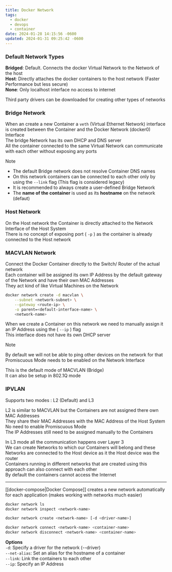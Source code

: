 ```yaml
---
title: Docker Network
tags:
  - docker
  - devops
  - container
date: 2024-01-28 14:15:56 -0600
updated: 2024-01-31 09:25:42 -0600
---
```


### Default Network Types

**Bridged**: Default. Connects the docker Virtual Network to the Network of the host  
**Host**: Directly attaches the docker containers to the host network (Faster Performance but less secure)  
**None**: Only localhost interface no access to internet

Third party drivers can be downloaded for creating other types of networks

### Bridge Network

When an create a new Container a `veth` (Virtual Ethernet Network) interface is created between the Container and the Docker Network (docker0) Interface  
The bridge Network has its own DHCP and DNS server  
All the container connected to the same Virtual Network can communicate with each other without exposing any ports

 > [!NOTE]
 > * The default Bridge network does not resolve Container DNS names
 > * On this network containers can be connected to each other only by using the `--link` flag (This flag is considered legacy)
 > * It is recommended to always create a user-defined Bridge Network
 > * The **name of the container** is used as its **hostname** on the network (defaut)

### Host Network

On the Host network the Container is directly attached to the Network Interface of the Host System  
There is no concept of exposing port ( `-p` ) as the container is already connected to the Host network

### MACVLAN Network

Connect the Docker Container directly to the Switch/ Router of the actual network  
Each container will be assigned its own IP Address by the default gateway of the Network and have their own MAC Addresses  
They act kind of like Virtual Machines on the Network

````bash
docker network create -d macvlan \
	--subnet <network-subnet> \
	--gateway <route-ip> \
	-o parent=<default-interface-name> \
	<network-name>
````

When we create a Container on this network we need to manually assign it an IP Address using the ( `--ip` ) flag  
This interface does not have its own DHCP server

 > [!NOTE]
 > By default we will not be able to ping other devices on the network for that Promiscuous Mode needs to be enabled on the Network Interface

This is the default mode of MACVLAN (Bridge)  
It can also be setup in 802.1Q mode

### IPVLAN

Supports two modes : L2 (Default) and L3

L2 is similar to MACVLAN but the Containers are not assigned there own MAC Addresses  
They share their MAC Addresses with the MAC Address of the Host System  
No need to enable Promiscuous Mode  
The IP Addresses still need to be assigned manually to the Containers

In L3 mode all the communication happens over Layer 3  
We can create Networks to which our Containers will belong and these Networks are connected to the Host device as it the Host device was the router  
Containers running in different networks that are created using this approach can also connect with each other  
By default the containers cannot access the Internet

---

[[docker-compose|Docker Compose]] creates a new network automatically for each application (makes working with networks much easier)

````bash
docker network ls
docker network inspect <network-name>

docker network create <network-name> [-d <driver-name>]

docker network connect <network-name> <container-name>
docker network disconnect <network-name> <container-name>
````

**Options**  
`-d`: Specify a driver for the network (--driver)  
`--net-alias`: Set an alias for the hostname of a container  
`--link`: Link the containers to each other  
`--ip`: Specify an IP Address
